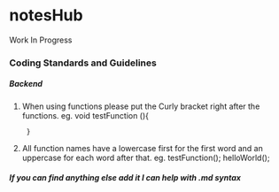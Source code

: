 # notesHub
Work In Progress

### Coding Standards and Guidelines
##### Backend
1. When using functions please put the Curly bracket right after the functions.
eg.
    void testFunction (){

		}

2. All function names have a lowercase first for the first word and an
uppercase for each word after that.
eg.
		testFunction();
		helloWorld();

##### If you can find anything else add it I can help with .md syntax
